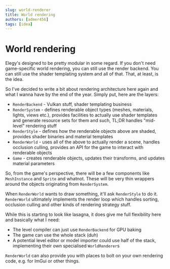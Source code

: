 ```yaml
---
slug: world-renderer
title: World rendering
authors: [admer456]
tags: [idea]
---
```


# World rendering

Elegy's designed to be pretty modular in some regard. If you don't need game-specific world rendering, you can still use the render backend. You can still use the shader templating system and all of that. That, at least, is the idea.

<!-- truncate -->

So I've decided to write a bit about rendering architecture here again and what I wanna have by the end of the year. Simply put, here are the layers:
* `RenderBackend` - Vulkan stuff, shader templating business
* `RenderSystem` - defines renderable object types (meshes, materials, lights, views etc.), provides facilities to actually use shader templates and generate resource sets for them and such, TL;DR handles "mid-level" rendering stuff
* `RenderStyle` - defines how the renderable objects above are shaded, provides shader binaries and material templates
* `RenderWorld` - uses all of the above to actually render a scene, handles occlusion culling, provides an API for the game to interact with renderable objects
* `Game` - creates renderable objects, updates their transforms, and updates material parameters

So, from the game's perspective, there will be a few components like `MeshInstance` and `Sprite` and whatnot. These will be very thin wrappers around the objects originating from `RenderSystem`.

When `RenderWorld` wants to draw something, it'll ask `RenderStyle` to do it. `RenderWorld` ultimately implements the render loop which handles sorting, occlusion culling and other kinds of rendering strategy stuff.

While this is starting to look like lasagna, it does give me full flexibility here and basically what I need:
* The level compiler can just use `RenderBackend` for GPU baking
* The game can use the whole stack (duh)
* A potential level editor or model importer could use half of the stack, implementing their own specialised `WorldRenderer`s

`RenderWorld` can also provide you with places to bolt on your own rendering code, e.g. for ImGui or other things.
